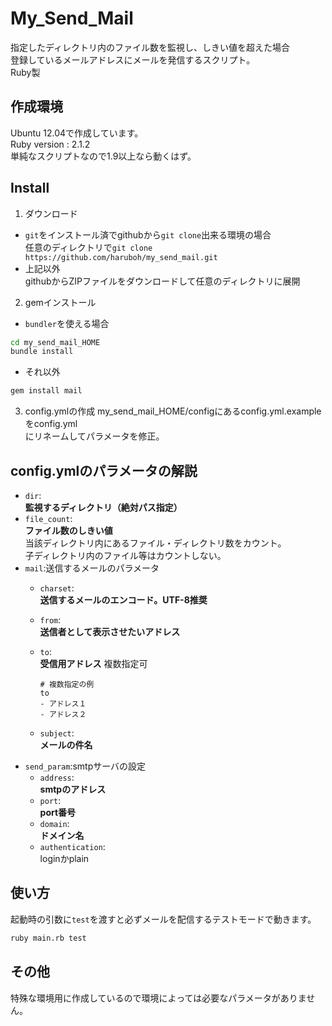 My_Send_Mail
======================
指定したディレクトリ内のファイル数を監視し、しきい値を超えた場合  
登録しているメールアドレスにメールを発信するスクリプト。  
Ruby製

作成環境
-------
Ubuntu 12.04で作成しています。  
Ruby version : 2.1.2  
単純なスクリプトなので1.9以上なら動くはず。  

Install
-------
1. ダウンロード  
  * `git`をインストール済でgithubから`git clone`出来る環境の場合  
    任意のディレクトリで`git clone https://github.com/haruboh/my_send_mail.git`
  * 上記以外  
    githubからZIPファイルをダウンロードして任意のディレクトリに展開
2. gemインストール
  * `bundler`を使える場合
  ```bash
  cd my_send_mail_HOME
  bundle install
  ```
  * それ以外
  ```bash
  gem install mail
  ```
3. config.ymlの作成
my_send_mail_HOME/configにあるconfig.yml.exampleをconfig.yml  
にリネームしてパラメータを修正。

config.ymlのパラメータの解説
--------------------------
* `dir`:  
  **監視するディレクトリ（絶対パス指定）**
* `file_count`:  
  **ファイル数のしきい値**  
  当該ディレクトリ内にあるファイル・ディレクトリ数をカウント。  
  子ディレクトリ内のファイル等はカウントしない。
* `mail`:送信するメールのパラメータ
  * `charset`:  
    **送信するメールのエンコード。UTF-8推奨**
  * `from`:  
    **送信者として表示させたいアドレス**
  * `to`:  
    **受信用アドレス** 複数指定可

    ```
    # 複数指定の例
    to
    - アドレス１
    - アドレス２
    ```
  * `subject`:  
    **メールの件名**
* `send_param`:smtpサーバの設定
  * `address`:  
    **smtpのアドレス**
  * `port`:  
    **port番号**
  * `domain`:  
    **ドメイン名**
  * `authentication`:  
    loginかplain

使い方
------
起動時の引数に`test`を渡すと必ずメールを配信するテストモードで動きます。

```bash
ruby main.rb test
```

その他
-----
特殊な環境用に作成しているので環境によっては必要なパラメータがありません。

